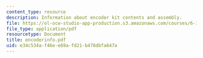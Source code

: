 ```yaml
---
content_type: resource
description: Information about encoder kit contents and assembly.
file: https://ol-ocw-studio-app-production.s3.amazonaws.com/courses/6-186-mobile-autonomous-systems-laboratory-january-iap-2005/e34c534af46ee69afd21b478dbfa647a_encoderinfo.pdf
file_type: application/pdf
resourcetype: Document
title: encoderinfo.pdf
uid: e34c534a-f46e-e69a-fd21-b478dbfa647a
---
```

